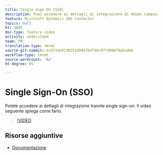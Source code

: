 ```yaml
---
title: Single Sign On (SSO)
description: Puoi accedere ai dettagli di integrazione di Adobe Campaign Standard e Microsoft Dynamics 365 tramite single sign-on. Questo video spiega come farlo.
feature: Microsoft Dynamics 365 Connector
topics: null
kt: 3805
doc-type: feature video
activity: understand
team: PM
translation-type: tm+mt
source-git-commit: ec5f3ab9130251d9467bdf96c07fd09870eb1db0
workflow-type: tm+mt
source-wordcount: '62'
ht-degree: 0%

---
```



# Single Sign-On (SSO)

Potete accedere ai dettagli di integrazione tramite single sign-on. Il video seguente spiega come farlo.

>[!VIDEO](https://video.tv.adobe.com/v/29254?quality=12)

## Risorse aggiuntive

* [Documentazione](https://docs.adobe.com/content/help/en/campaign-standard/using/integrating-with-adobe-cloud/campaign-and-microsoft-dynamics-365/working-with-campaign-standard-and-ms-dynamics/working-with-campaign-standard-and-microsoft-dynamics-365.html)

